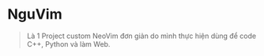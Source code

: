 # NguVim
> Là 1 Project custom NeoVim đơn giản do mình thực hiện dùng để code C++, Python và làm Web.



